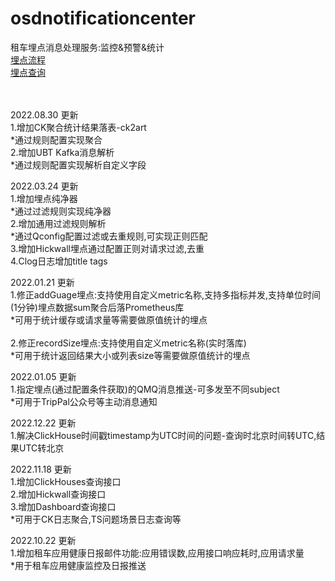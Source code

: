 # osdnotificationcenter

租车埋点消息处理服务:监控&预警&统计<br/>
[埋点流程](http://conf.ctripcorp.com/pages/viewpage.action?pageId=373318461) <br/>
[埋点查询](http://conf.ctripcorp.com/pages/viewpage.action?pageId=458624702) <br/>
<br/>
<br/>

2022.08.30 更新<br/>
1.增加CK聚合统计结果落表-ck2art
<br/> *通过规则配置实现聚合
<br/>
2.增加UBT Kafka消息解析
<br/> *通过规则配置实现解析自定义字段

2022.03.24 更新<br/>
1.增加埋点纯净器
<br/> *通过过滤规则实现纯净器
<br/>
2.增加通用过滤规则解析
<br/> *通过Qconfig配置过滤或去重规则,可实现正则匹配
<br/>
3.增加Hickwall埋点通过配置正则对请求过滤,去重
<br/>
4.Clog日志增加title tags
<br/>

2022.01.21 更新<br/>
1.修正addGuage埋点:支持使用自定义metric名称,支持多指标并发,支持单位时间(1分钟)埋点数据sum聚合后落Prometheus库
<br/> *可用于统计缓存或请求量等需要做原值统计的埋点
<br/><br/>
2.修正recordSize埋点:支持使用自定义metric名称(实时落库)
<br/> *可用于统计返回结果大小或列表size等需要做原值统计的埋点
<br/>

2022.01.05 更新<br/>
1.指定埋点(通过配置条件获取)的QMQ消息推送-可多发至不同subject
<br/> *可用于TripPal公众号等主动消息通知
<br/>

2022.12.22 更新<br/>
1.解决ClickHouse时间戳timestamp为UTC时间的问题-查询时北京时间转UTC,结果UTC转北京
<br/>

2022.11.18 更新<br/>
1.增加ClickHouses查询接口
<br/>
2.增加Hickwall查询接口
<br/>
3.增加Dashboard查询接口
<br/> *可用于CK日志聚合,TS问题场景日志查询等
<br/>

2022.10.22 更新<br/>
1.增加租车应用健康日报邮件功能:应用错误数,应用接口响应耗时,应用请求量
<br/> *用于租车应用健康监控及日报推送
<br/><br/>